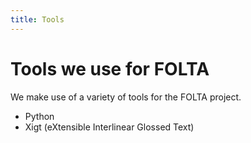 ```yaml
---
title: Tools
---
```


# Tools we use for FOLTA

We make use of a variety of tools for the FOLTA project. 

* Python
* Xigt (eXtensible Interlinear Glossed Text)
